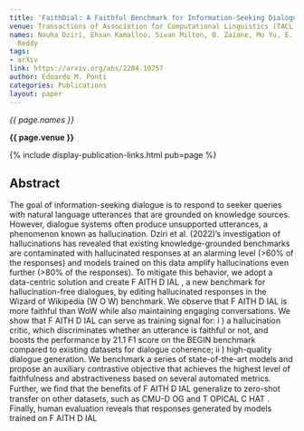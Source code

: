 ```yaml
---
title: 'FaithDial: A Faithful Benchmark for Information-Seeking Dialogue'
venue: Transactions of Association for Computational Linguistics (TACL 2022)
names: Nouha Dziri, Ehsan Kamalloo, Sivan Milton, O. Zaiane, Mo Yu, E. Ponti, Siva
  Reddy
tags:
- arXiv
link: https://arxiv.org/abs/2204.10757
author: Edoardo M. Ponti
categories: Publications
layout: paper
---
```


*{{ page.names }}*

**{{ page.venue }}**

{% include display-publication-links.html pub=page %}

## Abstract

The goal of information-seeking dialogue is to respond to seeker queries with natural language utterances that are grounded on knowledge sources. However, dialogue systems often produce unsupported utterances, a phenomenon known as hallucination. Dziri et al. (2022)’s investigation of hallucinations has revealed that existing knowledge-grounded benchmarks are contaminated with hallucinated responses at an alarming level (>60% of the responses) and models trained on this data amplify hallucinations even further (>80% of the responses). To mitigate this behavior, we adopt a data-centric solution and create F AITH D IAL , a new benchmark for hallucination-free dialogues, by editing hallucinated responses in the Wizard of Wikipedia (W O W) benchmark. We observe that F AITH D IAL is more faithful than WoW while also maintaining engaging conversations. We show that F AITH D IAL can serve as training signal for: i ) a hallucination critic, which discriminates whether an utterance is faithful or not, and boosts the performance by 21.1 F1 score on the BEGIN benchmark compared to existing datasets for dialogue coherence; ii ) high-quality dialogue generation. We benchmark a series of state-of-the-art models and propose an auxiliary contrastive objective that achieves the highest level of faithfulness and abstractiveness based on several automated metrics. Further, we ﬁnd that the beneﬁts of F AITH D IAL generalize to zero-shot transfer on other datasets, such as CMU-D OG and T OPICAL C HAT . Finally, human evaluation reveals that responses generated by models trained on F AITH D IAL
